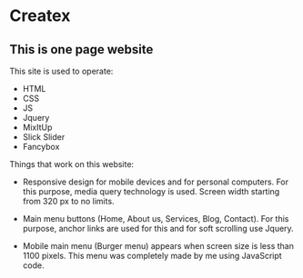 # Createx 
## This is one page website

This site is used to operate:

- HTML
- CSS
- JS
- Jquery
- MixItUp
- Slick Slider
- Fancybox

Things that work on this website:

- Responsive design for mobile devices and for personal computers. For this purpose, media query technology is used. Screen width starting from 320 px to no limits.

- Main menu buttons (Home, About us, Services, Blog, Contact). For this purpose, anchor links are used for this and for soft scrolling use Jquery.

- Mobile main menu (Burger menu) appears when screen size is less than 1100 pixels. This menu was completely made by me using JavaScript code.
